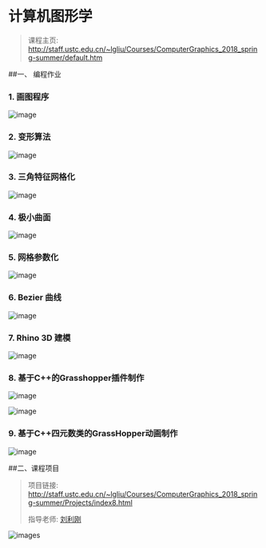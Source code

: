 # 计算机图形学

> 课程主页: http://staff.ustc.edu.cn/~lgliu/Courses/ComputerGraphics_2018_spring-summer/default.htm

##一、 编程作业

### 1. 画图程序

![image](https://raw.githubusercontent.com/Ubpa/CG_LGLiu/master/images/01.jpg)

### 2. 变形算法

![image](https://raw.githubusercontent.com/Ubpa/CG_LGLiu/master/images/02.jpg)

### 3. 三角特征网格化

![image](https://raw.githubusercontent.com/Ubpa/CG_LGLiu/master/images/03.jpg)
### 4. 极小曲面

![image](https://raw.githubusercontent.com/Ubpa/CG_LGLiu/master/images/04.jpg)
### 5. 网格参数化

![image](https://raw.githubusercontent.com/Ubpa/CG_LGLiu/master/images/05.jpg)
### 6. Bezier 曲线

![image](https://raw.githubusercontent.com/Ubpa/CG_LGLiu/master/images/06.jpg)
### 7. Rhino 3D 建模

![image](https://raw.githubusercontent.com/Ubpa/CG_LGLiu/master/images/07.jpg)
### 8. 基于C++的Grasshopper插件制作

![image](https://raw.githubusercontent.com/Ubpa/CG_LGLiu/master/images/08.jpg)

![image](https://raw.githubusercontent.com/Ubpa/CG_LGLiu/master/images/09.jpg)

### 9. 基于C++四元数类的GrassHopper动画制作

![image](https://raw.githubusercontent.com/Ubpa/CG_LGLiu/master/images/10.jpg)

##二、课程项目
>项目链接: http://staff.ustc.edu.cn/~lgliu/Courses/ComputerGraphics_2018_spring-summer/Projects/index8.html
>
>指导老师: [刘利刚](http://staff.ustc.edu.cn/~lgliu/)

![images](http://staff.ustc.edu.cn/~lgliu/Courses/ComputerGraphics_2018_spring-summer/Projects/Pro8Fig1.jpg)